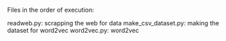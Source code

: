 Files in the order of execution:

readweb.py: scrapping the web for data
make_csv_dataset.py: making the dataset for word2vec
word2vec.py: word2vec
